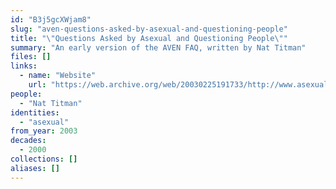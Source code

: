 ```yaml
---
id: "B3j5gcXWjam8"
slug: "aven-questions-asked-by-asexual-and-questioning-people"
title: "\"Questions Asked by Asexual and Questioning People\""
summary: "An early version of the AVEN FAQ, written by Nat Titman"
files: []
links:
  - name: "Website"
    url: "https://web.archive.org/web/20030225191733/http://www.asexuality.org:80/bigfaq.htm"
people:
  - "Nat Titman"
identities:
  - "asexual"
from_year: 2003
decades:
  - 2000
collections: []
aliases: []
---
```


